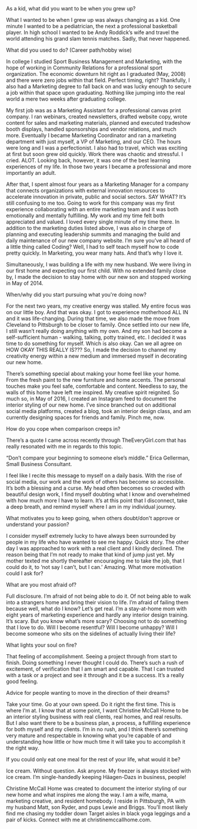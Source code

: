 As a kid, what did you want to be when you grew up?

What I wanted to be when I grew up was always changing as a kid. One minute I wanted to be a pediatrician, the next a professional basketball player. In high school I wanted to be Andy Roddick’s wife and travel the world attending his grand slam tennis matches. Sadly, that never happened. 

What did you used to do? (Career path/hobby wise)

In college I studied Sport Business Management and Marketing, with the hope of working in Community Relations for a professional sport organization. The economic downturn hit right as I graduated (May, 2008) and there were zero jobs within that field. Perfect timing, right? Thankfully, I also had a Marketing degree to fall back on and was lucky enough to secure a job within that space upon graduating. Nothing like jumping into the real world a mere two weeks after graduating college. 

My first job was as a Marketing Assistant for a professional canvas print company. I ran webinars, created newsletters, drafted website copy, wrote content for sales and marketing materials, planned and executed tradeshow booth displays, handled sponsorships and vendor relations, and much more. Eventually I became Marketing Coordinator and ran a marketing department with just myself, a VP of Marketing, and our CEO. The hours were long and I was a perfectionist. I also had to travel, which was exciting at first but soon grew old quickly. Work there was chaotic and stressful. I cried. ALOT. Looking back, however, it was one of the best learning experiences of my life. In those two years I became a professional and more importantly an adult. 

After that, I spent almost four years as a Marketing Manager for a company that connects organizations with external innovation resources to accelerate innovation in private, public and social sectors. SAY WHAT? It’s still confusing to me too. Going to work for this company was my first experience collaborating with an entire marketing team and it was both emotionally and mentally fulfilling. My work and my time felt both appreciated and valued. I loved every single minute of my time there. In addition to the marketing duties listed above, I was also in charge of planning and executing leadership summits and managing the build and daily maintenance of our new company website. I’m sure you’ve all heard of a little thing called Coding? Well, I had to self teach myself how to code pretty quickly. In Marketing, you wear many hats. And that’s why I love it.

Simultaneously, I was building a life with my new husband. We were living in our first home and expecting our first child. With no extended family close by, I made the decision to stay home with our new son and stopped working in May of 2014.

When/why did you start pursuing what you're doing now?

For the next two years, my creative energy was stalled. My entire focus was on our little boy. And that was okay. I got to experience motherhood ALL IN and it was life-changing. During that time, we also made the move from Cleveland to Pittsburgh to be closer to family. Once settled into our new life, I still wasn’t really doing anything with my own. And my son had become a self-sufficient human - walking, talking, potty trained, etc. I decided it was time to do something for myself. Which is also okay. Can we all agree on HOW OKAY THIS REALLY IS??? So, I made the decision to channel my creativity energy within a new medium and immersed myself in decorating our new home. 

There’s something special about making your home feel like your home. From the fresh paint to the new furniture and home accents. The personal touches make you feel safe, comfortable and content. Needless to say, the walls of this home have left me inspired. My creative spirit reignited. So much so, in May of 2016, I created an Instagram feed to document the interior styling of our new home. I’ve since branched out on additional social media platforms, created a blog, took an interior design class, and am currently designing spaces for friends and family. Pinch me, now. 

How do you cope when comparison creeps in?

There’s a quote I came across recently through TheEveryGirl.com that has really resonated with me in regards to this topic. 

“Don’t compare your beginning to someone else’s middle.” 
Erica Gellerman, Small Business Consultant. 

I feel like I recite this message to myself on a daily basis. With the rise of social media, our work and the work of others has become so accessible. It’s both a blessing and a curse. My head often becomes so crowded with beautiful design work, I find myself doubting what I know and overwhelmed with how much more I have to learn. It’s at this point that I disconnect, take a deep breath, and remind myself where I am in my individual journey. 

What motivates you to keep going, when others doubt/don't approve or understand your passion?

I consider myself extremely lucky to have always been surrounded by people in my life who have wanted to see me happy. Quick story. The other day I was approached to work with a real client and I kindly declined. The reason being that I’m not ready to make that kind of jump just yet. My mother texted me shortly thereafter encouraging me to take the job, that I could do it, to ‘not say I can’t, but I can.’ Amazing. What more motivation could I ask for?  

What are you most afraid of?

Full disclosure. I’m afraid of not being able to do it. Of not being able to walk into a strangers home and bring their vision to life. I’m afraid of failing them because well, what do I know? Let’s get real. I’m a stay-at-home mom with eight years of marketing experience and hardly any interior design training. It’s scary. But you know what’s more scary? Choosing not to do something that I love to do. Will I become resentful? Will I become unhappy? Will I become someone who sits on the sidelines of actually living their life? 

What lights your soul on fire?

That feeling of accomplishment. Seeing a project through from start to finish. Doing something I never thought I could do. There’s such a rush of excitement, of verification that I am smart and capable. That I can trusted with a task or a project and see it through and it be a success. It’s a really good feeling. 

Advice for people wanting to move in the direction of their dreams?

Take your time. Go at your own speed. Do it right the first time. This is where I’m at. I know that at some point, I want Christine McCall Home to be an interior styling business with real clients, real homes, and real results. But I also want there to be a business plan, a process, a fulfilling experience for both myself and my clients. I’m in no rush, and I think there’s something very mature and respectable in knowing what you’re capable of and understanding how little or how much time it will take you to accomplish it the right way.

If you could only eat one meal for the rest of your life, what would it be?

Ice cream. Without question. Ask anyone. My freezer is always stocked with ice cream. I’m single-handedly keeping Häagen-Dazs in business, people! 





Christine McCall Home was created to document the interior styling of our new home and what inspires me along the way. I am a wife, mama, marketing creative, and resident homebody. I reside in Pittsburgh, PA with my husband Matt, son Ryder, and pups Lewie and Briggs. You’ll most likely find me chasing my toddler down Target aisles in black yoga leggings and a pair of kicks. Connect with me at christinemccallhome.com. 
